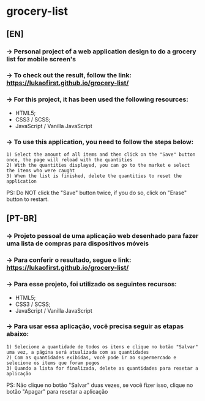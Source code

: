 # grocery-list

## [EN]

### <span>&#8594;</span> Personal project of a web application design to do a grocery list for mobile screen's

### <span>&#8594;</span> To check out the result, follow the link: https://lukaofirst.github.io/grocery-list/

### <span>&#8594;</span> For this project, it has been used the following resources:
* HTML5;
* CSS3 / SCSS;
* JavaScript / Vanilla JavaScript

### <span>&#8594;</span> To use this application, you need to follow the steps below:

    1) Select the amount of all items and then click on the "Save" button once, the page will reload with the quantities
    2) With the quantities displayed, you can go to the market e select the items who were caught
    3) When the list is finished, delete the quantities to reset the application

PS: Do NOT click the "Save" button twice, if you do so, click on "Erase" button to restart.

## [PT-BR]

### <span>&#8594;</span> Projeto pessoal de uma aplicação web desenhado para fazer uma lista de compras para dispositivos móveis

### <span>&#8594;</span> Para conferir o resultado, segue o link: https://lukaofirst.github.io/grocery-list/

### <span>&#8594;</span> Para esse projeto, foi utilizado os seguintes recursos: 

* HTML5;
* CSS3 / SCSS;
* JavaScript / Vanilla JavaScript

### <span>&#8594;</span> Para usar essa aplicação, você precisa seguir as etapas abaixo:

    1) Selecione a quantidade de todos os itens e clique no botão "Salvar" uma vez, a página será atualizada com as quantidades
    2) Com as quantidades exibidas, você pode ir ao supermercado e selecione os items que foram pegos
    3) Quando a lista for finalizada, delete as quantidades para resetar a aplicação

PS: Não clique no botão "Salvar" duas vezes, se você fizer isso, clique no botão "Apagar" para resetar a aplicação
